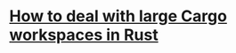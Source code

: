 # [How to deal with large Cargo workspaces in Rust](https://kerkour.com/blog/rust-large-cargo-workspace/)

